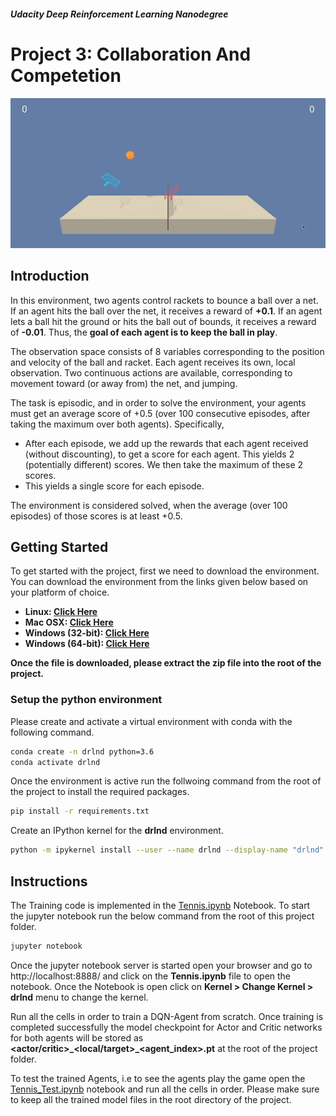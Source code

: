 ##### **Udacity Deep Reinforcement Learning Nanodegree**
# Project 3: Collaboration And Competetion

![Collaboration And Competetion](images/CollabNCompete.gif "Collaboration And Competetion")

## **Introduction**
In this environment, two agents control rackets to bounce a ball over a net. If an agent hits the ball over the net, it receives a reward of **+0.1**. If an agent lets a ball hit the ground or hits the ball out of bounds, it receives a reward of **-0.01**. Thus, the **goal of each agent is to keep the ball in play**.

The observation space consists of 8 variables corresponding to the position and velocity of the ball and racket. Each agent receives its own, local observation. Two continuous actions are available, corresponding to movement toward (or away from) the net, and jumping.

The task is episodic, and in order to solve the environment, your agents must get an average score of +0.5 (over 100 consecutive episodes, after taking the maximum over both agents). Specifically,

- After each episode, we add up the rewards that each agent received (without discounting), to get a score for each agent. This yields 2 (potentially different) scores. We then take the maximum of these 2 scores.
- This yields a single score for each episode.

The environment is considered solved, when the average (over 100 episodes) of those scores is at least +0.5.

## **Getting Started**
To get started with the project, first we need to download the environment.
You can download the environment from the links given below based on your platform of choice.
- **Linux: [Click Here](https://s3-us-west-1.amazonaws.com/udacity-drlnd/P3/Tennis/Tennis_Linux.zip)**
- **Mac OSX: [Click Here](https://s3-us-west-1.amazonaws.com/udacity-drlnd/P3/Tennis/Tennis.app.zip)**
- **Windows (32-bit): [Click Here](https://s3-us-west-1.amazonaws.com/udacity-drlnd/P3/Tennis/Tennis_Windows_x86.zip)**
- **Windows (64-bit): [Click Here](https://s3-us-west-1.amazonaws.com/udacity-drlnd/P3/Tennis/Tennis_Windows_x86_64.zip)**

**Once the file is downloaded, please extract the zip file into the root of the project.**

### **Setup the python environment**
Please create and activate a virtual environment with conda with the following command.
```sh
conda create -n drlnd python=3.6
conda activate drlnd
```
Once the environment is active run the follwoing command from the root of the project to install the required packages.
```sh
pip install -r requirements.txt
```
Create an IPython kernel for the **drlnd** environment.
```sh
python -m ipykernel install --user --name drlnd --display-name "drlnd"
```

## **Instructions**
The Training code is implemented in the [Tennis.ipynb](./Tennis.ipynb) Notebook.
To start the jupyter notebook run the below command from the root of this project folder.
```sh
jupyter notebook
```
Once the jupyter notebook server is started open your browser and go to http://localhost:8888/ and click on the **Tennis.ipynb** file to open the notebook. Once the Notebook is open click on **Kernel > Change Kernel > drlnd** menu to change the kernel.

Run all the cells in order to train a DQN-Agent from scratch. Once training is completed successfully the model checkpoint for Actor and Critic networks for both agents will be stored as **<actor/critic>\_<local/target>\_<agent_index>.pt** at the root of the project folder.

To test the trained Agents, i.e to see the agents play the game open the [Tennis_Test.ipynb](./Tennis_Test.ipynb) notebook and run all the cells in order. Please make sure to keep all the trained model files in the root directory of the project.

